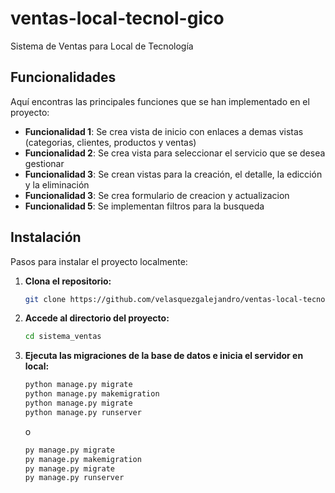 # ventas-local-tecnol-gico
Sistema de Ventas para Local de Tecnología

## Funcionalidades

Aquí encontras las principales funciones que se han implementado en el proyecto:

- **Funcionalidad 1**: Se crea vista de inicio con enlaces a demas vistas (categorias, clientes, productos y ventas)
- **Funcionalidad 2**: Se crea vista para seleccionar el servicio que se desea gestionar
- **Funcionalidad 3**: Se crean vistas para la creación, el detalle, la edicción y la eliminación
- **Funcionalidad 3**: Se crea formulario de creacion y actualizacion
- **Funcionalidad 5**: Se implementan filtros para la busqueda

## Instalación

Pasos para instalar el proyecto localmente:

1. **Clona el repositorio:**

    ```bash
    git clone https://github.com/velasquezgalejandro/ventas-local-tecnol-gico.git
    ```

2. **Accede al directorio del proyecto:**

    ```bash
    cd sistema_ventas
    ```

3. **Ejecuta las migraciones de la base de datos e inicia el servidor en local:**
    ```bash
    python manage.py migrate
    python manage.py makemigration
    python manage.py migrate
    python manage.py runserver
    ```

    o

    ```bash
    py manage.py migrate
    py manage.py makemigration
    py manage.py migrate
    py manage.py runserver
    ```
